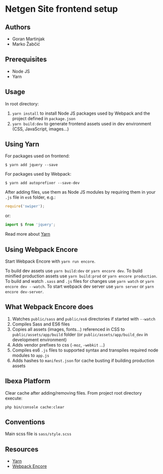Netgen Site frontend setup
==========================

Authors
-------

* Goran Martinjak
* Marko Žabčić

Prerequisites
-------------

* Node JS
* Yarn

Usage
-----

In root directory:

1. `yarn install` to install Node JS packages used by Webpack and the project defined in `package.json`
2. `yarn build:dev` to generate frontend assets used in dev environment (CSS, JavaScript, images...)


Using Yarn
----------

For packages used on frontend:

```shell
$ yarn add jquery --save
```

For packages used by Webpack:

```shell
$ yarn add autoprefixer --save-dev
```

After adding files, use them as Node JS modules by requiring them in your
`.js` file in `es6` folder, e.g.:

```javascript
require('swiper');
```

or:

```javascript
import $ from 'jquery';
```

Read more about [Yarn](https://yarnpkg.com)

Using Webpack Encore
--------------------

Start Webpack Encore with `yarn run encore`.

To build dev assets use `yarn build:dev` or `yarn encore dev`.
To build minified production assets use `yarn build:prod` or `yarn encore production`.
To build and watch `.sass` and `.js` files for changes use `yarn watch` or `yarn encore dev --watch`.
To start webpack dev server use `yarn server` or `yarn encore dev-server`.

What Webpack Encore does
------------------------

1. Watches `public/sass` and `public/es6` directories if started with `--watch`
2. Compiles Sass and ES6 files
3. Copies all assets (images, fonts...) referenced in CSS to `public/assets/app/build` folder (or `public/assets/app/build_dev` in development environment)
4. Adds vendor prefixes to css (`-moz`, `-webkit` ...)
5. Compiles es6 `.js` files to supported syntax and transpiles required node modules to `app.js`
6. Adds hashes to `manifest.json` for cache busting if building production assets

Ibexa Platform
--------------

Clear cache after adding/removing files. From project root directory execute:

```
php bin/console cache:clear
```

Conventions
-----------

Main scss file is `sass/style.scss`

Resources
---------

* [Yarn](https://yarnpkg.com)
* [Webpack Encore](http://symfony.com/doc/current/frontend.html)

